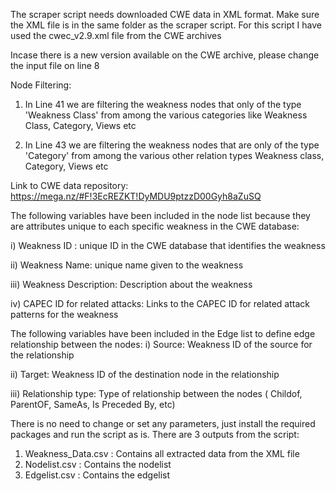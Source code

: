 The scraper script needs downloaded CWE data in XML format. Make sure the XML file is in the same folder as the scraper script.
For this script I have used the cwec_v2.9.xml file from the CWE archives

Incase there is a new version available on the CWE archive, please change the input file on line 8

Node Filtering: 

1. In Line 41 we are filtering the weakness nodes that only of the type 'Weakness Class' from among the various categories like Weakness Class, Category, Views etc 

2. In Line 43 we are filtering the weakness nodes that are only of the type 'Category' from among the various other relation types Weakness class, Category, Views etc 


Link to CWE data repository: https://mega.nz/#F!3EcREZKT!DyMDU9ptzzD00Gyh8aZuSQ

The following variables have been included in the node list because they are attributes unique to each specific weakness in the CWE database:

i) Weakness ID : unique ID in the CWE database that identifies the weakness

ii) Weakness Name: unique name given to the weakness

iii) Weakness Description: Description about the weakness

iv) CAPEC ID for related attacks: Links to the CAPEC ID for related attack patterns for the weakness

The following variables have been included in the Edge  list to define edge relationship between the nodes:
i) Source: Weakness ID of the source for the relationship

ii) Target: Weakness ID of the destination node in the relationship

iii) Relationship type: Type of relationship between the nodes ( Childof, ParentOF, SameAs, Is Preceded By, etc)

There is no need to change or set any parameters, just install the required packages and run the script as is. 
There are 3 outputs from the script:
  1. Weakness_Data.csv : Contains all extracted data from the XML file
  2. Nodelist.csv : Contains the nodelist 
  3. Edgelist.csv : Contains the edgelist
